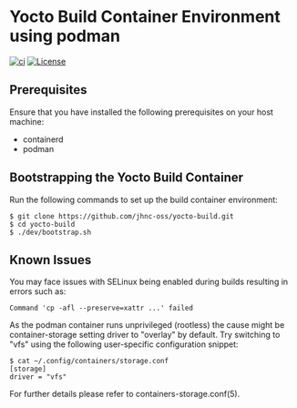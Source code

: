 # Yocto Build Container Environment using podman

[![ci](https://github.com/jhnc-oss/yocto-build/actions/workflows/ci.yml/badge.svg)](https://github.com/jhnc-oss/yocto-build/actions/workflows/ci.yml)
[![License](https://img.shields.io/badge/license-MIT-yellow.svg)](LICENSE)

## Prerequisites
Ensure that you have installed the following prerequisites on your host machine:
* containerd
* podman

## Bootstrapping the Yocto Build Container
Run the following commands to set up the build container environment:
```
$ git clone https://github.com/jhnc-oss/yocto-build.git 
$ cd yocto-build
$ ./dev/bootstrap.sh
```

## Known Issues
You may face issues with SELinux being enabled during builds resulting in
errors such as:
```
Command 'cp -afl --preserve=xattr ...' failed
```

As the podman container runs unprivileged (rootless) the cause might be
container-storage setting driver to "overlay" by default.
Try  switching to "vfs" using the following user-specific configuration
snippet:
```
$ cat ~/.config/containers/storage.conf
[storage]
driver = "vfs"
```
For further details please refer to containers-storage.conf(5).

